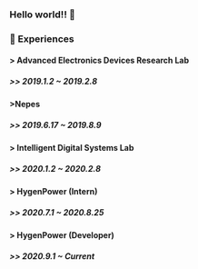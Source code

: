 ### Hello world!! 👋

### 🔭 Experiences

#### > Advanced Electronics Devices Research Lab
##### >> 2019.1.2 ~ 2019.2.8

#### >Nepes
##### >> 2019.6.17 ~ 2019.8.9

#### > Intelligent Digital Systems Lab
##### >> 2020.1.2 ~ 2020.2.8

#### > HygenPower (Intern)
##### >> 2020.7.1 ~ 2020.8.25

#### > HygenPower (Developer)
##### >> 2020.9.1 ~ Current


<!--
**Tak2een/Tak2een** is a ✨ _special_ ✨ repository because its `README.md` (this file) appears on your GitHub profile.

Here are some ideas to get you started:

- 🔭 I’m currently working on ...
- 🌱 I’m currently learning ...
- 👯 I’m looking to collaborate on ...
- 🤔 I’m looking for help with ...
- 💬 Ask me about ...
- 📫 How to reach me: ...
- 😄 Pronouns: ...
- ⚡ Fun fact: ...
-->
